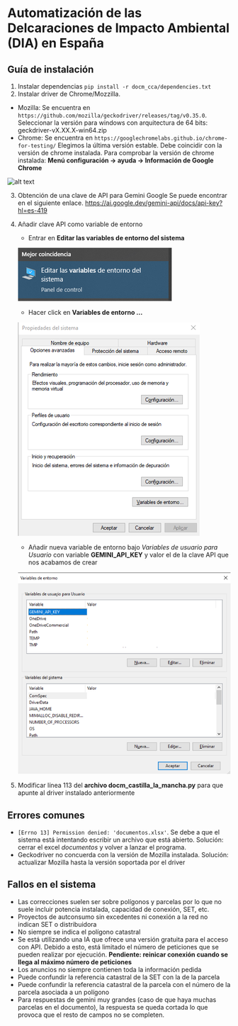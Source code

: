 # Automatización de las Delcaraciones de Impacto Ambiental (DIA) en España

## Guía de instalación 
1. Instalar dependencias 
`pip install -r docm_cca/dependencies.txt`
2. Instalar driver de Chrome/Mozzilla. 
- Mozilla: Se encuentra en `https://github.com/mozilla/geckodriver/releases/tag/v0.35.0`. 
Seleccionar la versión para windows con arquitectura de 64 bits: geckdriver-vX.XX.X-win64.zip
- Chrome: Se encuentra en `https://googlechromelabs.github.io/chrome-for-testing/`
Elegimos la última versión estable. Debe coincidir con la versión de chrome instalada. Para comprobar la versión de chrome instalada: **Menú configuración -> ayuda -> Información de Google Chrome**

![alt text](image004.png)

3. Obtención de una clave de API para Gemini Google
Se puede encontrar en el siguiente enlace. https://ai.google.dev/gemini-api/docs/api-key?hl=es-419
4. Añadir clave API como variable de entorno 
    - Entrar en **Editar las variables de entorno del sistema**

    ![Alt text](images/image001.png) 

    - Hacer click en **Variables de entorno ...**

    ![Alt text](images/image002.png) 

    - Añadir nueva variable de entorno bajo *Variables de usuario para Usuario* con variable **GEMINI_API_KEY** y valor el de la clave API que nos acabamos de crear

    ![Alt text](images/image003.png) 
5. Modificar línea 113 del **archivo docm_castilla_la_mancha.py** para que apunte al driver instalado anteriormente


## Errores comunes 
- `[Errno 13] Permission denied: 'documentos.xlsx'`. Se debe a que el sistema está intentando escribir un archivo que está abierto. 
Solución: cerrar el excel *documentos* y volver a lanzar el programa. 
- Geckodriver no concuerda con la versión de Mozilla instalada. 
Solución: actualizar Mozilla hasta la versión soportada por el driver

## Fallos en el sistema 
- Las correcciones suelen ser sobre polígonos y parcelas por lo que no suele incluir potencia instalada, capacidad de conexión, SET, etc. 
- Proyectos de autconsumo sin excedentes ni conexión a la red no indican SET o distribuidora
- No siempre se indica el polígono catastral
- Se está utilizando una IA que ofrece una versión gratuita para el acceso con API. Debido a esto, está limitado el número de peticiones que se pueden realizar por ejecución. **Pendiente: reinicar conexión cuando se llega al máximo número de peticiones**
- Los anuncios no siempre contienen toda la información pedida
- Puede confundir la referencia catastral de la SET con la de la parcela
- Puede confundir la referencia catastral de la parcela con el número de la parcela asociada a un polígono
- Para respuestas de gemini muy grandes (caso de que haya muchas parcelas en el documento), la respuesta se queda cortada lo que provoca que el resto de campos no se completen. 
